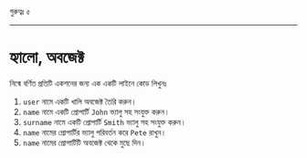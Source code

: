 গুরুত্বঃ ৫

---

# হ্যালো, অবজেক্ট

নিন্মে বর্ণিত প্রতিটি একশনের জন্য এক একটি লাইনে কোড লিখুনঃ

1. `user` নামে একটি খালি অবজেক্ট তৈরি করুন।
2. `name` নামে একটি প্রোপার্টি `John` ভ্যালু সহ সংযুক্ত করুন।
3. `surname` নামে একটি প্রোপার্টি `Smith` ভ্যালু সহ সংযুক্ত করুন।
4. `name` নামের প্রোপার্টির ভ্যালু পরিবর্তন করে `Pete` রাখুন।
5. `name` নামের প্রোপার্টিটি অবজেক্ট থেকে মুছে দিন।
